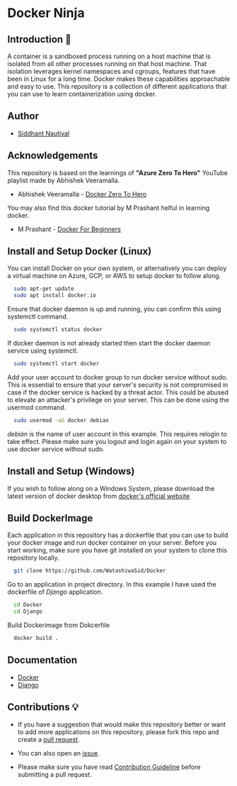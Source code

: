 
# Docker Ninja

## Introduction 📘

A container is a sandboxed process running on a host machine that is isolated from all other processes running on that host machine. That isolation leverages kernel namespaces and cgroups, features that have been in Linux for a long time. Docker makes these capabilities approachable and easy to use. This repository is a collection of different applications that you can use to learn containerization using docker. 




## Author

- [Siddhant Nautiyal](https://www.github.com/WatashiwaSid)


## Acknowledgements

 This repository is based on the learnings of **"Azure Zero To Hero"** YouTube playlist made by Abhishek Veeramalla.
 - Abhishek Veeramalla - [Docker Zero To Hero](https://youtube.com/playlist?list=PLdpzxOOAlwvLjb0vTD9BXLOwwLD_GWCmC&si=_TcStvoCFZwq-fb0)

 You may also find this docker tutorial by M Prashant helful in learning docker.

 - M Prashant - [Docker For Beginners](https://youtu.be/OhnTMWmfTBE?si=dhZY7AtRBJ9cVPNm)



## Install and Setup Docker (Linux)

You can install Docker on your own system, or alternatively you can deploy a virtual machine on Azure, GCP, or AWS to setup docker to follow along.

```bash
  sudo apt-get update
  sudo apt install docker.io
```

Ensure that docker daemon is up and running, you can confirm this using systemctl command.

```bash
  sudo systemctl status docker
```

If docker daemon is not already started then start the docker daemon service using systemctl.

```bash
  sudo systemctl start docker
```

Add your user account to docker group to run docker service without sudo. This is essential to ensure that your server's security is not compromised in case if the docker service is hacked by a threat actor. This could be abused to elevate an attacker's privilege on your server. This can be done using the usermod command.

```bash
  sudo usermod -aG docker debian
```

*debian* is the name of user account in this example. This requires relogin to take effect. Please make sure you logout and login again on your system to use docker service without sudo.



    

## Install and Setup (Windows)

If you wish to follow along on a Windows System, please download the latest version of docker desktop from 
[docker's official website](https://www.docker.com/)
## Build DockerImage

Each application in this repository has a dockerfile that you can use to build your docker image and run docker container on your server. Before you start working, make sure you have git installed on your system to clone this repository locally.

```bash
  git clone https://github.com/WatashiwaSid/Docker
```

Go to an application in project directory. In this example I have used the dockerfile of *Django* application.


```bash
  cd Docker
  cd Django
```


Build Dockerimage from Dokcerfile

```bash
  docker build .
```


## Documentation

- [Docker](https://docs.docker.com/)
- [Django](https://docs.djangoproject.com/en/5.0/)


## Contributions 💡

- If you have a suggestion that would make this repository better or want to add more applications on this repository, please fork this repo and create a [pull request](https://github.com/WatashiwaSid/Docker/pulls).

- You can also open an [issue](https://github.com/WatashiwaSid/Docker/issues).
- Please make sure you have read [Contribution Guideline](https://github.com/WatashiwaSid/Docker/blob/main/CONTRIBUTION.md) before submitting a pull request.
